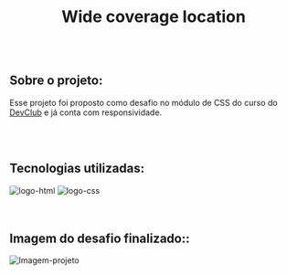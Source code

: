 <h1 align="center">Wide coverage location</h1>
<br>
<br>

<h2><b>Sobre o projeto:</b></h2>
<p>Esse projeto foi proposto como desafio no módulo de CSS do curso do <a href="https://rodolfomori.com.br/devclub">DevClub</a> e já conta com responsividade.</p>
<br>
<br>

<h2><b>Tecnologias utilizadas:</b></h2>
    <img src="https://img.shields.io/badge/HTML5-E34F26?style=for-the-badge&logo=html5&logoColor=white" alt="logo-html"/>
    <img src="https://img.shields.io/badge/CSS3-1572B6?style=for-the-badge&logo=css3&logoColor=white" alt="logo-css"/>
    
<br>
<br>
<br>

<h2><b>Imagem do desafio finalizado::</b></h2>
<img src="https://github.com/RafaelCampos23/Desafio-CSS-Wide-coverage/blob/master/img/Desafio%20CSS%20-%20Wide%20coverage.png?raw=true" alt="Imagem-projeto"></img>
    
    

